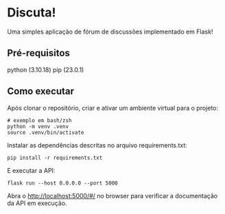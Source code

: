 # Discuta!

Uma simples aplicação de fórum de discussões implementado em Flask!

## Pré-requisitos

python (3.10.18)
pip (23.0.1)

## Como executar

Após clonar o repositório, criar e ativar um ambiente virtual para o projeto:

```console
# exemplo em bash/zsh
python -m venv .venv
source .venv/bin/activate 
```

Instalar as dependências descritas no arquivo requirements.txt:

```console
pip install -r requirements.txt
```

E executar a API:

```console
flask run --host 0.0.0.0 --port 5000
```

Abra o [http://localhost:5000/#/](http://localhost:5000/#/) no browser para verificar a documentação da API em execução.
